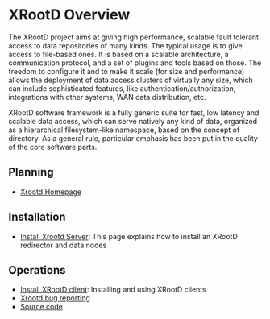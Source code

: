XRootD Overview
===============

The XRootD project aims at giving high performance, scalable fault tolerant access to data repositories of many kinds. The typical usage is to give access to file-based ones. It is based on a scalable architecture, a communication protocol, and a set of plugins and tools based on those. The freedom to configure it and to make it scale (for size and performance) allows the deployment of data access clusters of virtually any size, which can include sophisticated features, like authentication/authorization, integrations with other systems, WAN data distribution, etc.

XRootD software framework is a fully generic suite for fast, low latency and scalable data access, which can serve natively any kind of data, organized as a hierarchical filesystem-like namespace, based on the concept of directory. As a general rule, particular emphasis has been put in the quality of the core software parts.

Planning
--------

-   [Xrootd Homepage](http://xrootd.slac.stanford.edu/)

Installation
------------

-   [Install Xrootd Server](install-xrootd): This page explains how to install an XRootD redirector and data nodes

Operations
----------

-   [Install XRootD client](install-xroot-client): Installing and using XRootD clients
-   [Xrootd bug reporting](https://github.com/xrootd/xrootd/issues)
-   [Source code](https://github.com/xrootd/xrootd/)



